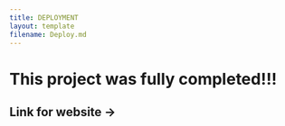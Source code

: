 ```yaml
---
title: DEPLOYMENT  
layout: template  
filename: Deploy.md
--- 
```


# This project was fully completed!!!
## Link for website -> 
